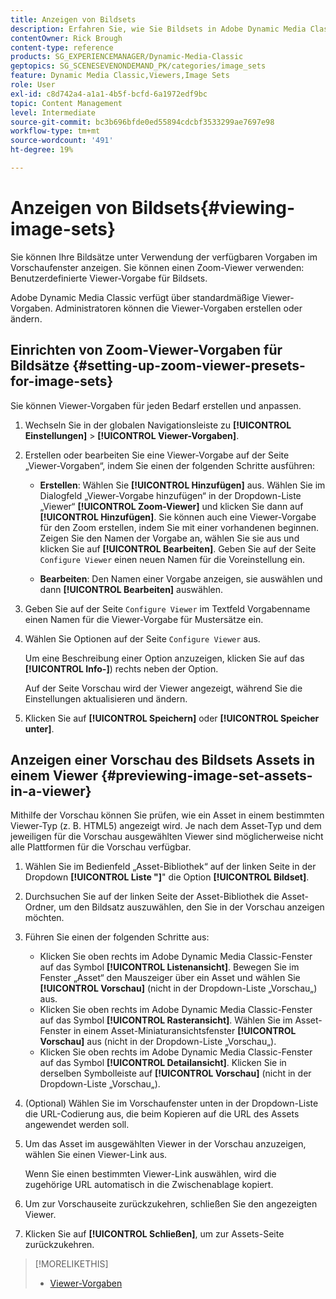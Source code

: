 ```yaml
---
title: Anzeigen von Bildsets
description: Erfahren Sie, wie Sie Bildsets in Adobe Dynamic Media Classic anzeigen.
contentOwner: Rick Brough
content-type: reference
products: SG_EXPERIENCEMANAGER/Dynamic-Media-Classic
geptopics: SG_SCENESEVENONDEMAND_PK/categories/image_sets
feature: Dynamic Media Classic,Viewers,Image Sets
role: User
exl-id: c8d742a4-a1a1-4b5f-bcfd-6a1972edf9bc
topic: Content Management
level: Intermediate
source-git-commit: bc3b696bfde0ed55894cdcbf3533299ae7697e98
workflow-type: tm+mt
source-wordcount: '491'
ht-degree: 19%

---
```


# Anzeigen von Bildsets{#viewing-image-sets}

Sie können Ihre Bildsätze unter Verwendung der verfügbaren Vorgaben im Vorschaufenster anzeigen. Sie können einen Zoom-Viewer verwenden: Benutzerdefinierte Viewer-Vorgabe für Bildsets.

Adobe Dynamic Media Classic verfügt über standardmäßige Viewer-Vorgaben. Administratoren können die Viewer-Vorgaben erstellen oder ändern.

## Einrichten von Zoom-Viewer-Vorgaben für Bildsätze {#setting-up-zoom-viewer-presets-for-image-sets}

Sie können Viewer-Vorgaben für jeden Bedarf erstellen und anpassen.

1. Wechseln Sie in der globalen Navigationsleiste zu **[!UICONTROL Einstellungen]** > **[!UICONTROL Viewer-Vorgaben]**.
1. Erstellen oder bearbeiten Sie eine Viewer-Vorgabe auf der Seite „Viewer-Vorgaben“, indem Sie einen der folgenden Schritte ausführen:

   * **Erstellen**: Wählen Sie **[!UICONTROL Hinzufügen]** aus. Wählen Sie im Dialogfeld „Viewer-Vorgabe hinzufügen“ in der Dropdown-Liste „Viewer“ **[!UICONTROL Zoom-Viewer]** und klicken Sie dann auf **[!UICONTROL Hinzufügen]**. Sie können auch eine Viewer-Vorgabe für den Zoom erstellen, indem Sie mit einer vorhandenen beginnen. Zeigen Sie den Namen der Vorgabe an, wählen Sie sie aus und klicken Sie auf **[!UICONTROL Bearbeiten]**. Geben Sie auf der Seite `Configure Viewer` einen neuen Namen für die Voreinstellung ein.

   * **Bearbeiten**: Den Namen einer Vorgabe anzeigen, sie auswählen und dann **[!UICONTROL Bearbeiten]** auswählen.

1. Geben Sie auf der Seite `Configure Viewer` im Textfeld Vorgabenname einen Namen für die Viewer-Vorgabe für Mustersätze ein.
1. Wählen Sie Optionen auf der Seite `Configure Viewer` aus.

   Um eine Beschreibung einer Option anzuzeigen, klicken Sie auf das **[!UICONTROL Info-]**) rechts neben der Option.

   Auf der Seite Vorschau wird der Viewer angezeigt, während Sie die Einstellungen aktualisieren und ändern.

1. Klicken Sie auf **[!UICONTROL Speichern]** oder **[!UICONTROL Speicher unter]**.

## Anzeigen einer Vorschau des Bildsets Assets in einem Viewer {#previewing-image-set-assets-in-a-viewer}

Mithilfe der Vorschau können Sie prüfen, wie ein Asset in einem bestimmten Viewer-Typ (z. B. HTML5) angezeigt wird. Je nach dem Asset-Typ und dem jeweiligen für die Vorschau ausgewählten Viewer sind möglicherweise nicht alle Plattformen für die Vorschau verfügbar.

1. Wählen Sie im Bedienfeld „Asset-Bibliothek“ auf der linken Seite in der Dropdown **[!UICONTROL Liste &quot;]**&quot; die Option **[!UICONTROL Bildset]**.
1. Durchsuchen Sie auf der linken Seite der Asset-Bibliothek die Asset-Ordner, um den Bildsatz auszuwählen, den Sie in der Vorschau anzeigen möchten.
1. Führen Sie einen der folgenden Schritte aus:

   * Klicken Sie oben rechts im Adobe Dynamic Media Classic-Fenster auf das Symbol **[!UICONTROL Listenansicht]**. Bewegen Sie im Fenster „Asset“ den Mauszeiger über ein Asset und wählen Sie **[!UICONTROL Vorschau]** (nicht in der Dropdown-Liste „Vorschau„) aus.
   * Klicken Sie oben rechts im Adobe Dynamic Media Classic-Fenster auf das Symbol **[!UICONTROL Rasteransicht]**. Wählen Sie im Asset-Fenster in einem Asset-Miniaturansichtsfenster **[!UICONTROL Vorschau]** aus (nicht in der Dropdown-Liste „Vorschau„).
   * Klicken Sie oben rechts im Adobe Dynamic Media Classic-Fenster auf das Symbol **[!UICONTROL Detailansicht]**. Klicken Sie in derselben Symbolleiste auf **[!UICONTROL Vorschau]** (nicht in der Dropdown-Liste „Vorschau„).

1. (Optional) Wählen Sie im Vorschaufenster unten in der Dropdown-Liste die URL-Codierung aus, die beim Kopieren auf die URL des Assets angewendet werden soll.
1. Um das Asset im ausgewählten Viewer in der Vorschau anzuzeigen, wählen Sie einen Viewer-Link aus.

   Wenn Sie einen bestimmten Viewer-Link auswählen, wird die zugehörige URL automatisch in die Zwischenablage kopiert.

1. Um zur Vorschauseite zurückzukehren, schließen Sie den angezeigten Viewer.
1. Klicken Sie auf **[!UICONTROL Schließen]**, um zur Assets-Seite zurückzukehren.

>[!MORELIKETHIS]
>
>* [Viewer-Vorgaben](application-setup.md#viewer_presets)
